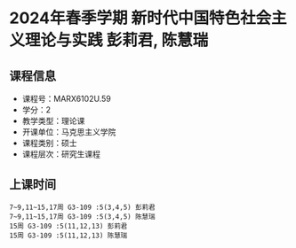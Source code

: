 # 2024年春季学期 新时代中国特色社会主义理论与实践 彭莉君, 陈慧瑞






## 课程信息

- 课程号：MARX6102U.59
- 学分：2
- 教学类型：理论课
- 开课单位：马克思主义学院
- 课程类别：硕士
- 课程层次：研究生课程

## 上课时间

```
7~9,11~15,17周 G3-109 :5(3,4,5) 彭莉君
7~9,11~15,17周 G3-109 :5(3,4,5) 陈慧瑞
15周 G3-109 :5(11,12,13) 彭莉君
15周 G3-109 :5(11,12,13) 陈慧瑞
```

